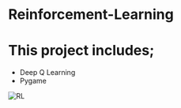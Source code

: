 # Reinforcement-Learning


  # This project includes; 
- Deep Q Learning 
- Pygame

![RL](https://user-images.githubusercontent.com/46083177/98873467-80812980-2489-11eb-9e46-d50b7f1395f3.PNG)

